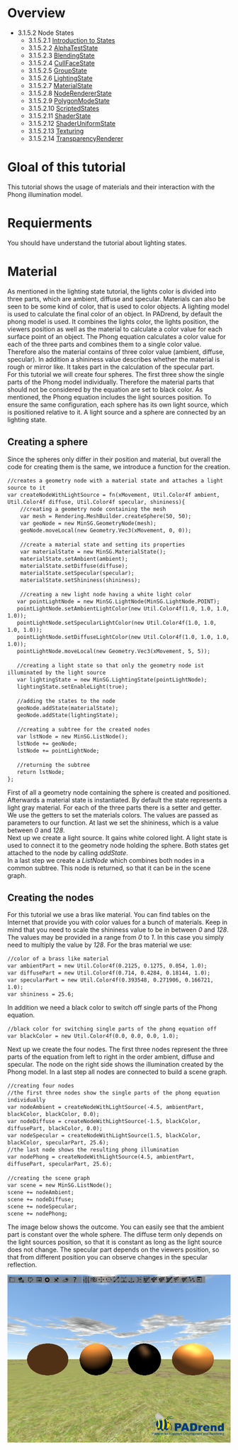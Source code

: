 <!------------------------------------------------------------------------------------------------
This work is licensed under the Creative Commons Attribution-ShareAlike 4.0 International License.
 To view a copy of this license, visit http://creativecommons.org/licenses/by-sa/4.0/.
 Author: Florian Pieper (fpieper@mail.uni-paderborn.de)
 PADrend Version 1.0.0
------------------------------------------------------------------------------------------------->
<!---BEGINN_INDEXSECTION--->
<!---Automaticly generated section. Do not edit!!!--->
# Overview
* 3.1.5.2 Node States
    * 3.1.5.2.1 [Introduction to States](../../../../../3_Development_Guide/1_EScript/5_MinSG/2_Node_States/1_Introduction_to_States.html)
    * 3.1.5.2.2 [AlphaTestState](../../../../../3_Development_Guide/1_EScript/5_MinSG/2_Node_States/2_Alpha_Test_State/AlphaTestState.html)
    * 3.1.5.2.3 [BlendingState](../../../../../3_Development_Guide/1_EScript/5_MinSG/2_Node_States/3_Blending_State/BlendingState.html)
    * 3.1.5.2.4 [CullFaceState](../../../../../3_Development_Guide/1_EScript/5_MinSG/2_Node_States/4_Cull_Face_State/CullFaceState.html)
    * 3.1.5.2.5 [GroupState](../../../../../3_Development_Guide/1_EScript/5_MinSG/2_Node_States/5_Group_State/GroupState.html)
    * 3.1.5.2.6 [LightingState](../../../../../3_Development_Guide/1_EScript/5_MinSG/2_Node_States/6_Lighting_State/LightingState.html)
    * 3.1.5.2.7 [MaterialState](../../../../../3_Development_Guide/1_EScript/5_MinSG/2_Node_States/7_Material_State/MaterialState.html)
    * 3.1.5.2.8 [NodeRendererState](../../../../../3_Development_Guide/1_EScript/5_MinSG/2_Node_States/8_Node_Renderer_State/NodeRendererState.html)
    * 3.1.5.2.9 [PolygonModeState](../../../../../3_Development_Guide/1_EScript/5_MinSG/2_Node_States/9_Polygon_Mode_State/PolygonModeState.html)
    * 3.1.5.2.10 [ScriptedStates](../../../../../3_Development_Guide/1_EScript/5_MinSG/2_Node_States/10_Scripted_State/ScriptedStates.html)
    * 3.1.5.2.11 [ShaderState](../../../../../3_Development_Guide/1_EScript/5_MinSG/2_Node_States/11_Shader_State/ShaderState.html)
    * 3.1.5.2.12 [ShaderUniformState](../../../../../3_Development_Guide/1_EScript/5_MinSG/2_Node_States/12_Shader_Uniform_State/ShaderUniformState.html)
    * 3.1.5.2.13 [Texturing](../../../../../3_Development_Guide/1_EScript/5_MinSG/2_Node_States/13_Texturing_State/Texturing.html)
    * 3.1.5.2.14 [TransparencyRenderer](../../../../../3_Development_Guide/1_EScript/5_MinSG/2_Node_States/14_TransparencyRenderer/TransparencyRenderer.html)
<!---END_INDEXSECTION--->

# Gloal of this tutorial
This tutorial shows the usage of materials and their interaction with the Phong illumination model.

# Requierments
You should have understand the tutorial about lighting states.

# Material
As mentioned in the lighting state tutorial, the lights color is divided into three parts, which are ambient, diffuse and specular.
Materials can also be seen to be some kind of color, that is used to color objects.
A lighting model is used to calculate the final color of an object.
In PADrend, by default the phong model is used.
It combines the lights color, the lights position, the viewers position as well as the material to calculate a color value for each surface point of an object.
The Phong equation calculates a color value for each of the three parts and combines them to a single color value.
Therefore also the material contains of three color value (ambient, diffuse, specular).
In addition a shininess value describes whether the material is rough or mirror like.
It takes part in the calculation of the specular part.   
For this tutorial we will create four spheres.
The first three show the single parts of the Phong model individually.
Therefore the material parts that should not be considered by the equation are set to black color.
As mentioned, the Phong equation includes the light sources position.
To ensure the same configuration, each sphere has its own light source, which is positioned relative to it.
A light source and a sphere are connected by an lighting state.

## Creating a sphere
Since the spheres only differ in their position and material, but overall the code for creating them is the same, we introduce a function for the creation.

<!---INCLUDE src=MaterialState.escript, start=14, end=50--->
<!---BEGINN_CODESECTION--->
<!---Automaticly generated section. Do not edit!!!--->
    //creates a geometry node with a material state and attaches a light source to it
    var createNodeWithLightSource = fn(xMovement, Util.Color4f ambient, Util.Color4f diffuse, Util.Color4f specular, shininess){
        //creating a geometry node containing the mesh
        var mesh = Rendering.MeshBuilder.createSphere(50, 50);
        var geoNode = new MinSG.GeometryNode(mesh);
        geoNode.moveLocal(new Geometry.Vec3(xMovement, 0, 0));
        
        //create a material state and setting its properties
        var materialState = new MinSG.MaterialState();
        materialState.setAmbient(ambient);
        materialState.setDiffuse(diffuse);
        materialState.setSpecular(specular);
        materialState.setShininess(shininess);
        
        //creating a new light node having a white light color
       var pointLightNode = new MinSG.LightNode(MinSG.LightNode.POINT);
       pointLightNode.setAmbientLightColor(new Util.Color4f(1.0, 1.0, 1.0, 1.0));
       pointLightNode.setSpecularLightColor(new Util.Color4f(1.0, 1.0, 1.0, 1.0));
       pointLightNode.setDiffuseLightColor(new Util.Color4f(1.0, 1.0, 1.0, 1.0));
       pointLightNode.moveLocal(new Geometry.Vec3(xMovement, 5, 5));
       
       //creating a light state so that only the geometry node ist illuminated by the light source
       var lightingState = new MinSG.LightingState(pointLightNode);
       lightingState.setEnableLight(true);
       
       //adding the states to the node
       geoNode.addState(materialState);
       geoNode.addState(lightingState);
       
       //creating a subtree for the created nodes
       var lstNode = new MinSG.ListNode();
       lstNode += geoNode;
       lstNode += pointLightNode;
       
       //returning the subtree
       return lstNode;
    };
<!---END_CODESECTION--->

First of all a geometry node containing the sphere is created and positioned.
Afterwards a material state is instantiated.
By default the state represents a light gray material.
For each of the three parts there is a setter and getter.
We use the getters to set the materials colors.
The values are passed as parameters to our function.
At last we set the shininess, which is a value between _0_ and _128_.  
Next up we create a light source.
It gains white colored light.
A light state is used to connect it to the geometry node holding the sphere.
Both states get attached to the node by calling _addState_.  
In a last step we create a _ListNode_ which combines both nodes in a common subtree.
This node is returned, so that it can be in the scene graph.

## Creating the nodes
For this tutorial we use a bras like material.
You can find tables on the Internet that provide you with color values for a bunch of materials.
Keep in mind that you need to scale the shininess value to be in between _0_ and _128_.
The values may be provided in a range from _0_ to _1_.
In this case you simply need to multiply the value by _128_.
For the bras material we use:

<!---INCLUDE src=MaterialState.escript, start=52, end=56--->
<!---BEGINN_CODESECTION--->
<!---Automaticly generated section. Do not edit!!!--->
    //color of a brass like material
    var ambientPart = new Util.Color4f(0.2125, 0.1275, 0.054, 1.0);
    var diffusePart = new Util.Color4f(0.714, 0.4284, 0.18144, 1.0);
    var specularPart = new Util.Color4f(0.393548, 0.271906, 0.166721, 1.0);
    var shininess = 25.6;
<!---END_CODESECTION--->

In addition we need a black color to switch off single parts of the Phong equation.

<!---INCLUDE src=MaterialState.escript, start=58, end=59--->
<!---BEGINN_CODESECTION--->
<!---Automaticly generated section. Do not edit!!!--->
    //black color for switching single parts of the phong equation off 
    var blackColor = new Util.Color4f(0.0, 0.0, 0.0, 1.0);
<!---END_CODESECTION--->

Next up we create the four nodes.
The first three nodes represent the three parts of the equation from left to right in the order ambient, diffuse and specular.
The node on the right side shows the illumination created by the Phong model.
In a last step all nodes are connected to build a scene graph.

<!---INCLUDE src=MaterialState.escript, start=61, end=74--->
<!---BEGINN_CODESECTION--->
<!---Automaticly generated section. Do not edit!!!--->
    //creating four nodes
    //the first three nodes show the single parts of the phong equation individually 
    var nodeAmbient = createNodeWithLightSource(-4.5, ambientPart, blackColor, blackColor, 0.0); 
    var nodeDiffuse = createNodeWithLightSource(-1.5, blackColor, diffusePart, blackColor, 0.0); 
    var nodeSpecular = createNodeWithLightSource(1.5, blackColor, blackColor, specularPart, 25.6); 
    //the last node shows the resulting phong illumination
    var nodePhong = createNodeWithLightSource(4.5, ambientPart, diffusePart, specularPart, 25.6);  
    
    //creating the scene graph
    var scene = new MinSG.ListNode();
    scene += nodeAmbient;
    scene += nodeDiffuse;
    scene += nodeSpecular;
    scene += nodePhong;
<!---END_CODESECTION--->

The image below shows the outcome.
You can easily see that the ambient part is constant over the whole sphere.
The diffuse term only depends on the light sources position, so that it is constant as long as the light source does not change.
The specular part depends on the viewers position, so that from different position you can observe changes in the specular reflection.

![Phong illumination](phong.png)




